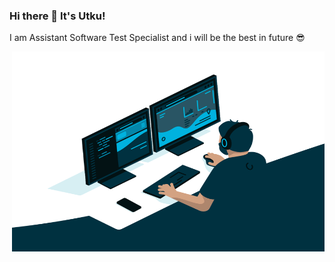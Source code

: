 ### Hi there 👋 It's Utku!


I am Assistant Software Test Specialist and i will be the best in future 😎 

<img align="right" alt="GIF" src="https://raw.githubusercontent.com/utkukilincci/utkukilincci/main/code.gif" width="500" height="320" />
